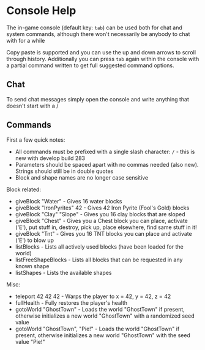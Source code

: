 Console Help
===============================

The in-game console (default key: `tab`) can be used both for chat and system commands, although there won't necessarily be anybody to chat with for a while

Copy paste is supported and you can use the up and down arrows to scroll through history. Additionally you can press `tab` again within the console with a partial command written to get full suggested command options.

Chat
---------

To send chat messages simply open the console and write anything that doesn't start with a /

Commands
---------

First a few quick notes:
* All commands must be prefixed with a single slash character: `/` - this is new with develop build 283
* Parameters should be spaced apart with no commas needed (also new). Strings should still be in double quotes
* Block and shape names are no longer case sensitive

Block related:
* giveBlock "Water" - Gives 16 water blocks
* giveBlock "IronPyrites" 42 - Gives 42 Iron Pyrite (Fool's Gold) blocks
* giveBlock "Clay" "Slope" - Gives you 16 clay blocks that are sloped
* giveBlock "Chest" - Gives you a Chest block you can place, activate ('E'), put stuff in, destroy, pick up, place elsewhere, find same stuff in it!
* giveBlock "Tnt" - Gives you 16 TNT blocks you can place and activate ('E') to blow up
* listBlocks - Lists all actively used blocks (have been loaded for the world)
* listFreeShapeBlocks - Lists all blocks that can be requested in any known shape
* listShapes - Lists the available shapes

Misc:
* teleport 42 42 42 - Warps the player to x = 42, y = 42, z = 42
* fullHealth - Fully restores the player's health
* gotoWorld "GhostTown" - Loads the world "GhostTown" if present, otherwise initializes a new world "GhostTown" with a randomized seed value
* gotoWorld "GhostTown", "Pie!" - Loads the world "GhostTown" if present, otherwise initializes a new world "GhostTown" with the seed value "Pie!"
